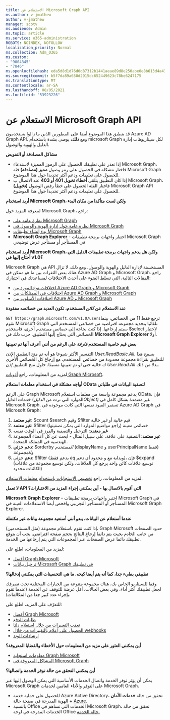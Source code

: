 ```yaml
---
title: الاستعلام عن Microsoft Graph API
ms.author: v-jmathew
author: v-jmathew
manager: scotv
ms.audience: Admin
ms.topic: article
ms.service: o365-administration
ROBOTS: NOINDEX, NOFOLLOW
localization_priority: Normal
ms.collection: Adm_O365
ms.custom:
- "9004345"
- "7846"
ms.openlocfilehash: eda5d8d1d76d0d87312b1441aeae89d8e250abe0e8b613d4a43fcc2345a6f021
ms.sourcegitcommit: b5f7da89a650d2915dc652449623c78be6247175
ms.translationtype: MT
ms.contentlocale: ar-SA
ms.lasthandoff: 08/05/2021
ms.locfileid: "53923226"
---
```

# <a name="querying-the-microsoft-graph-api"></a>الاستعلام عن Microsoft Graph API

قد ينطبق هذا الموضوع أيضا على المطورين الذين ما زالوا يستخدمون Azure AD Graph API. ومع **ذلك،** يوصى بشدة باستخدام microsoft Graph لكل سيناريوهات إدارة الدليل والهوية والوصول.

**مشاكل المصادقة أو التفويض**

- إذا تعذر  على تطبيقك الحصول على الرموز المميزة لاستدعاء Microsoft Graph، فاختار مشكلة في الحصول على رمز وصول **مميز (مصادقة)** فئة Microsoft Graph للحصول على تعليمات ودعم أكثر تحديدا حول هذا الموضوع.
- إذا كان التطبيق يتلقى **أخطاء تخويل 401 أو 403** عند الاتصال ب Microsoft Graph، فاختار الفئة الحصول على خطأ رفض الوصول **(تخويل)** Microsoft Graph API للحصول على تعليمات ودعم أكثر تحديدا حول هذا الموضوع.

**أريد استخدام Microsoft Graph، ولكن لست متأكدا من مكان البدء**

لمعرفة المزيد حول Microsoft Graph، راجع:

- [نظرة عامة على Microsoft Graph](https://docs.microsoft.com/graph/overview)
- [نظرة عامة حول إدارة الهوية والوصول في Microsoft Graph](https://docs.microsoft.com/graph/azuread-identity-access-management-concept-overview)
- [بدء إنشاء تطبيقات Microsoft Graph](https://docs.microsoft.com/graph/)
- **Microsoft Graph Explorer** - اختبار واجهات برمجة تطبيقات Microsoft Graph في المستأجر أو مستأجر عرض توضيحي

**أريد استخدام Microsoft Graph، ولكن هل يدعم واجهات برمجة تطبيقات الدليل التي أحتاج إليها في v1.0؟**

Microsoft Graph هي API المستحسنة لإدارة الدليل والهوية والوصول. ومع ذلك، لا تزال هناك بعض الثغرات بين ما هو ممكن في Azure AD Graph و Microsoft Graph. راجع المقالات التالية، التي تسلط الضوء على أحدث الاختلافات لمساعدتك في اختيارك:

- [اختلافات نوع المورد بين Azure AD Graph و Microsoft Graph](https://docs.microsoft.com/graph/migrate-azure-ad-graph-resource-differences)
- [اختلافات في الممتلكات بين Azure AD Graph و Microsoft Graph](https://docs.microsoft.com/graph/migrate-azure-ad-graph-property-differences)
- [اختلافات الأسلوب بين Azure AD و Microsoft Graph](https://docs.microsoft.com/graph/migrate-azure-ad-graph-method-differences)

**عند الاستعلام عن *كائن* المستخدم، تكون العديد من خصائصه مفقودة**

`GET https://graph.microsoft.com/v1.0/users`ترجع فقط 11 من الخصائص، بينما تقوم Microsoft Graph تلقائيا بتحديد مجموعة افتراضية من *خصائص* المستخدم التي سيتم إرجاعها. إذا كنت بحاجة إلى *خصائص مستخدم* أخرى، فاستخدم $select لاختيار الخصائص التي يحتاج إليها التطبيق. جرب ذلك في **Microsoft Graph Explorer** أولا.

**بعض قيم خاصية المستخدم *فارغة* على الرغم من أنني أعرف أنها تم تعيينها**

التفسير الأكثر شيوعا هو أنه تم منح التطبيق الإذن *User.ReadBasic.All.* يسمح هذا للتطبيق بقراءة مجموعة محدودة من خصائص المستخدم، مع إرجاع كل الخصائص الأخرى ك خالية حتى لو تم تعيينها مسبقا. حاول منح التطبيق *إذن User.Read.All* بدلا من ذلك.

لمزيد من المعلومات، راجع [أذونات Graph Microsoft](https://docs.microsoft.com/graph/permissions-reference#user-permissions).

**أواجه مشكلة في استخدام معلمات استعلام OData لتصفية البيانات في طلباتي**

على الرغم Graph Microsoft يدعم مجموعة واسعة من معلمات استعلام OData، فإن خدمات الدليل (الموارد التي ترث من *الدليلObject)* غير معتمدة بشكل كامل في Microsoft Graph. تستمر القيود نفسها التي كانت موجودة في Azure AD Graph في Microsoft Graph:

1. **غير معتمد**: $count $search وقيم $filter قيم *خالية* أو *غير* خالية
2. **غير معتمد**: $filter خصائص معينة (راجع مواضيع الموارد التي يمكن تصفيتها)
3. **غير معتمد**: الترحيل والتصفية والفرز في الوقت نفسه
4. **غير معتمد**: التصفية على علاقة. على سبيل المثال - ابحث عن كل أعضاء المجموعة الهندسية في المملكة المتحدة.
5. **دعم جزئي**: $orderby *المستخدم* (displayName و userPrincipalName فقط) *والمجموعة*
6. **دعم** جزئي: $filter (يدعم فقط *eq* وبداية مع و محدود أي *دعم)،* فإن $expand (توسيع علاقات كائن واحد يرجع كل العلاقات، ولكن توسيع مجموعة من علاقات الكائنات محدود)  

لمزيد من المعلومات، راجع [تخصيص الاستجابات باستخدام معلمات الاستعلام](https://docs.microsoft.com/graph/query-parameters).

**لا تعمل API التي أقوم بالاتصال بها - أين يمكنني إجراء المزيد من الاختبارات؟**

**Microsoft Graph Explorer** - اختبر واجهات برمجة تطبيقات Microsoft Graph في المستأجر أو  المستأجر التجريبي وافحص أيضا الاستعلامات العينة في Microsoft Graph Explorer.

**عندما أستعلام عن البيانات، يبدو أنني أستعيد مجموعة بيانات غير مكتملة**

إذا كنت تقوم باستعلام مجموعة (مثل المستخدمين)، Graph Microsoft حدود الصفحات من جانب الخادم بحيث يتم دائما إرجاع النتائج بحجم صفحة افتراضي. يجب أن يتوقع تطبيقك دائما عرض الصفحات عبر المجموعات التي يتم إرجاعها من الخدمة.

لمزيد من المعلومات، اطلع على:

- [أفضل Graph Microsoft](https://docs.microsoft.com/graph/best-practices-concept)
- [ترحيل بيانات Microsoft Graph في تطبيقك](https://docs.microsoft.com/graph/paging)

**تطبيقي بطيء جدا، كما أنه يتم أيضا كبحه. ما هي التحسينات التي يمكنني إدخالها؟**

وفقا للسيناريو الخاص بك، هناك مجموعة متنوعة من الخيارات المختلفة تحت تصرفك لجعل تطبيقك أكثر أداء، وفي بعض الحالات، أقل عرضة للتوقف عن الخدمة (عندما تقوم بإجراء عدد كبير جدا من المكالمات).

للتعرّف على المزيد، اطلع على:

- [أفضل Graph Microsoft](https://docs.microsoft.com/graph/best-practices-concept)
- [طلبات الدفع](https://docs.microsoft.com/graph/json-batching)
- [تعقب التغييرات من خلال استعلام دلتا](https://docs.microsoft.com/graph/delta-query-overview)
- [الحصول على إعلام بالتغييرات من خلال webhooks](https://docs.microsoft.com/graph/webhooks)
- [إرشادات الوتد](https://docs.microsoft.com/graph/throttling)

**أين يمكنني العثور على مزيد من المعلومات حول الأخطاء والقضايا المعروفة؟**

- [معلومات استجابة Graph Microsoft](https://docs.microsoft.com/graph/errors)
- [المشاكل المعروفة في Microsoft Graph](https://docs.microsoft.com/graph/known-issues)

**أين يمكنني التحقق من حالة توفر الخدمة واتصالها؟**

يمكن أن يؤثر توفر الخدمة واتصال الخدمات الأساسية التي يمكن الوصول إليها عبر Microsoft Graph على التوفر والأداء العامين لخدمات Microsoft Graph.

- للحصول على حماية خدمة Azure Active Directory، تحقق من حالة **خدمات الأمان +** الهوية المدرجة في صفحة حالة [Azure](https://azure.microsoft.com/status/).
- بالنسبة Office الخدمات التي تساهم في Microsoft Graph، تحقق من حالة الخدمات المدرجة في لوحة Office [حالة الخدمة.](https://portal.office.com/adminportal/home#/servicehealth)
